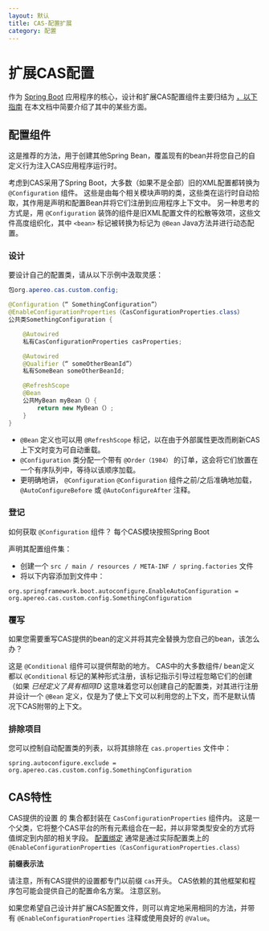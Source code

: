 ```yaml
---
layout: 默认
title: CAS-配置扩展
category: 配置
---
```


# 扩展CAS配置

作为 [Spring Boot](https://github.com/spring-projects/spring-boot) 应用程序的核心，设计和扩展CAS配置组件主要归结为 [，以下指南](https://docs.spring.io/spring-boot/docs/current/reference/html/boot-features-developing-auto-configuration.html) 在本文档中简要介绍了其中的某些方面。

## 配置组件

这是推荐的方法，用于创建其他Spring Bean，覆盖现有的bean并将您自己的自定义行为注入CAS应用程序运行时。

考虑到CAS采用了Spring Boot，大多数（如果不是全部）旧的XML配置都转换为 `@Configuration` 组件。 这些是由每个相关模块声明的类，这些类在运行时自动拾取，其作用是声明和配置Bean并将它们注册到应用程序上下文中。 另一种思考的方式是，用 `@Configuration` 装饰的组件是旧XML配置文件的松散等效项，这些文件高度组织化，其中 `<bean>` 标记被转换为标记为 `@Bean` Java方法并进行动态配置。

### 设计

要设计自己的配置类，请从以下示例中汲取灵感：

```java
包org.apereo.cas.custom.config;

@Configuration（“ SomethingConfiguration”）
@EnableConfigurationProperties（CasConfigurationProperties.class）
公共类SomethingConfiguration {

    @Autowired
    私有CasConfigurationProperties casProperties;

    @Autowired
    @Qualifier（“ someOtherBeanId”）
    私有SomeBean someOtherBeanId;

    @RefreshScope
    @Bean
    公共MyBean myBean（）{
        return new MyBean（）;
    }
} 
```

- `@Bean` 定义也可以用 `@RefreshScope` 标记，以在由于外部属性更改而刷新CAS上下文时变为可自动重载。
- `@Configuration` 类分配一个带有 `@Order（1984）` 的订单，这会将它们放置在一个有序队列中，等待以该顺序加载。
- 更明确地讲， `@Configuration` `@Configuration` 组件之前/之后准确地加载， `@AutoConfigureBefore` 或 `@AutoConfigureAfter` 注释。

### 登记

如何获取 `@Configuration` 组件？ 每个CAS模块按照Spring Boot</a>

声明其配置组件集：</p> 

- 创建一个 `src / main / resources / META-INF / spring.factories` 文件
- 将以下内容添加到文件中：



```properties
org.springframework.boot.autoconfigure.EnableAutoConfiguration = org.apereo.cas.custom.config.SomethingConfiguration
```




### 覆写

如果您需要重写CAS提供的bean的定义并将其完全替换为您自己的bean，该怎么办？

这是 `@Conditional` 组件可以提供帮助的地方。 CAS中的大多数组件/ bean定义都以 `@Conditional` 标记的某种形式注册，该标记指示引导过程忽略它们的创建（如果 *已经定义了具有相同ID* 这意味着您可以创建自己的配置类，对其进行注册并设计一个 `@Bean` 定义，仅是为了使上下文可以利用您的上下文，而不是默认情况下CAS附带的上下文。



### 排除项目

您可以控制自动配置类的列表，以将其排除在 `cas.properties` 文件中：



```properties
spring.autoconfigure.exclude = org.apereo.cas.custom.config.SomethingConfiguration
```




## CAS特性

CAS提供的设置</a> 的 集合都封装在 `CasConfigurationProperties` 组件内。 这是一个父类，它将整个CAS平台的所有元素组合在一起，并以非常类型安全的方式将值绑定到内部的相关字段。 [配置绑定](Configuration-Server-Management.html) 通常是通过实际配置类上的 `@EnableConfigurationProperties（CasConfigurationProperties.class）` </p>

<div class="alert alert-info"><strong>前缀表示法</strong><p>请注意，所有CAS提供的设置都专门以前缀 <code>cas</code>开头。 CAS依赖的其他框架和程序包可能会提供自己的配置命名方案。 注意区别。</p></div>

如果您希望自己设计并扩展CAS配置文件，则可以肯定地采用相同的方法，并带有 `@EnableConfigurationProperties` 注释或使用良好的 `@Value`。
